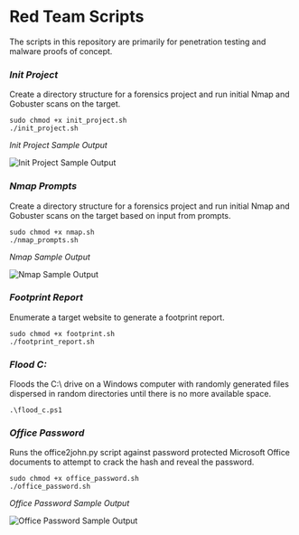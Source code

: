 # Red Team Scripts
The scripts in this repository are primarily for penetration testing and malware proofs of concept. 

### *Init Project*  
Create a directory structure for a forensics project and run initial Nmap and Gobuster scans on the target.

```
sudo chmod +x init_project.sh  
./init_project.sh
```  
*Init Project Sample Output*  

![Init Project Sample Output](https://user-images.githubusercontent.com/89443340/194686187-f68290f4-57fa-4a9f-8dda-67f1edd3ee20.png "Init Project Sample Output")

### *Nmap Prompts*  
Create a directory structure for a forensics project and run initial Nmap and Gobuster scans on the target based on input from prompts.

```
sudo chmod +x nmap.sh  
./nmap_prompts.sh
```  
*Nmap Sample Output*  

![Nmap Sample Output](https://user-images.githubusercontent.com/89443340/194994657-1ab67344-9f36-4525-81cd-19164f964176.png "Nmap Sample Output")

### *Footprint Report*  
Enumerate a target website to generate a footprint report.

```
sudo chmod +x footprint.sh  
./footprint_report.sh
``` 

### *Flood C:*  
Floods the C:\ drive on a Windows computer with randomly generated files dispersed in random directories until there is no more available space.

```
.\flood_c.ps1
``` 

### *Office Password*  
Runs the office2john.py script against password protected Microsoft Office documents to attempt to crack the hash and reveal the password.

```
sudo chmod +x office_password.sh  
./office_password.sh
``` 
*Office Password Sample Output*  

![Office Password Sample Output](https://user-images.githubusercontent.com/89443340/194686187-f68290f4-57fa-4a9f-8dda-67f1edd3ee20.png "Init Project Sample Output")
